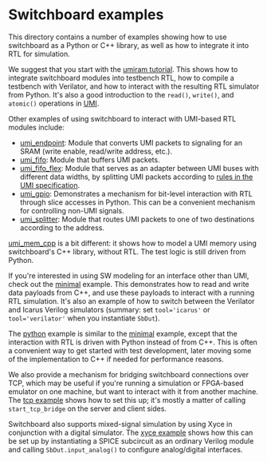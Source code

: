 # Switchboard examples

This directory contains a number of examples showing how to use switchboard as a Python or C++ library, as well as how to integrate it into RTL for simulation.

We suggest that you start with the [umiram tutorial](umiram).  This shows how to integrate switchboard modules into testbench RTL, how to compile a testbench with Verilator, and how to interact with the resulting RTL simulator from Python.  It's also a good introduction to the `read()`, `write()`, and `atomic()` operations in [UMI](https://github.com/zeroasiccorp/umi).

Other examples of using switchboard to interact with UMI-based RTL modules include:
* [umi_endpoint](umi_endpoint): Module that converts UMI packets to signaling for an SRAM (write enable, read/write address, etc.).
* [umi_fifo](umi_fifo): Module that buffers UMI packets.
* [umi_fifo_flex](umi_fifo_flex): Module that serves as an adapter between UMI buses with different data widths, by splitting UMI packets according to [rules in the UMI specification](https://github.com/zeroasiccorp/umi#411-splitting-rules).
* [umi_gpio](umi_gpio): Demonstrates a mechanism for bit-level interaction with RTL through slice accesses in Python.  This can be a convenient mechanism for controlling non-UMI signals.
* [umi_splitter](umi_splitter): Module that routes UMI packets to one of two destinations according to the address.

[umi_mem_cpp](umi_mem_cpp) is a bit different: it shows how to model a UMI memory using switchboard's C++ library, without RTL.  The test logic is still driven from Python.

If you're interested in using SW modeling for an interface other than UMI, check out the [minimal](minimal) example.  This demonstrates how to read and write data payloads from C++, and use these payloads to interact with a running RTL simulation.  It's also an example of how to switch between the Verilator and Icarus Verilog simulators (summary: set `tool='icarus'` or `tool='verilator'` when you instantiate `SbDut`).

The [python](python) example is similar to the [minimal](minimal) example, except that the interaction with RTL is driven with Python instead of from C++.  This is often a convenient way to get started with test development, later moving some of the implementation to C++ if needed for performance reasons.

We also provide a mechanism for bridging switchboard connections over TCP, which may be useful if you're running a simulation or FPGA-based emulator on one machine, but want to interact with it from another machine.  The [tcp example](tcp) shows how to set this up; it's mostly a matter of calling `start_tcp_bridge` on the server and client sides.

Switchboard also supports mixed-signal simulation by using Xyce in conjunction with a digital simulator.  The [xyce example](xyce) shows how this can be set up by instantiating a SPICE subcircuit as an ordinary Verilog module and calling `SbDut.input_analog()` to configure analog/digital interfaces.
